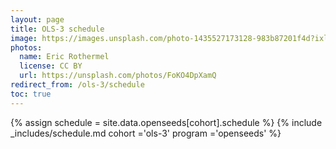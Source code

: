 ```yaml
---
layout: page
title: OLS-3 schedule
image: https://images.unsplash.com/photo-1435527173128-983b87201f4d?ixlib=rb-1.2.1&ixid=eyJhcHBfaWQiOjEyMDd9&auto=format&fit=crop&w=1047&q=80
photos:
  name: Eric Rothermel
  license: CC BY
  url: https://unsplash.com/photos/FoKO4DpXamQ
redirect_from: /ols-3/schedule
toc: true
---
```


{% assign schedule = site.data.openseeds[cohort].schedule %}
{% include _includes/schedule.md cohort ='ols-3' program ='openseeds' %}